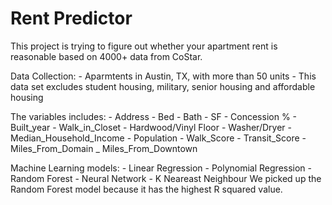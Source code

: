 # Rent Predictor

This project is trying to figure out whether your apartment rent is reasonable based on 4000+ data from CoStar.

Data Collection:
    - Aparmtents in Austin, TX, with more than 50 units
    - This data set excludes student housing, military, senior housing and affordable housing
    
The variables includes:
    - Address
    - Bed
    - Bath
    - SF
    - Concession %
    - Built_year
    - Walk_in_Closet
    - Hardwood/Vinyl Floor
    - Washer/Dryer
    - Median_Household_Income
    - Population
    - Walk_Score
    - Transit_Score
    - Miles_From_Domain
    _ Miles_From_Downtown

Machine Learning models:
    - Linear Regression
    - Polynomial Regression
    - Random Forest
    - Neural Network
    - K Neareast Neighbour
We picked up the Random Forest model because it has the highest R squared value.